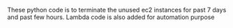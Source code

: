 These python code is to terminate the unused ec2 instances for past 7 days and past few hours. Lambda code is also added for automation purpose

